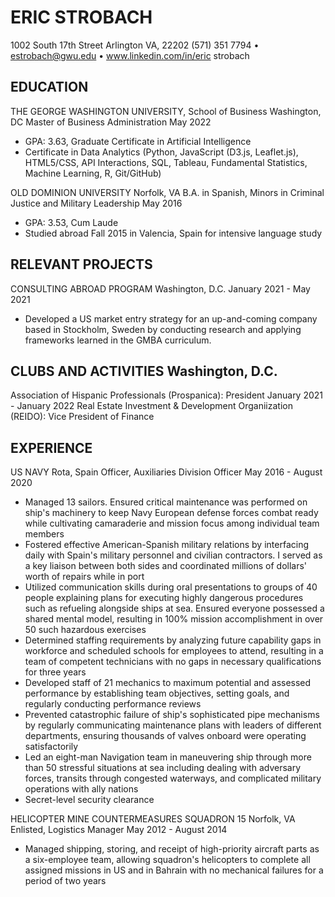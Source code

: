 # ERIC STROBACH
1002 South 17th Street Arlington VA, 22202 
 (571) 351 7794 • estrobach@gwu.edu • www.linkedin.com/in/eric strobach

## EDUCATION
THE GEORGE WASHINGTON UNIVERSITY, School of Business	Washington, DC
Master of Business Administration	May 2022
* GPA: 3.63, Graduate Certificate in Artificial Intelligence
* Certificate in Data Analytics (Python, JavaScript (D3.js, Leaflet.js), HTML5/CSS, API Interactions, SQL, Tableau, Fundamental Statistics, Machine Learning, R, Git/GitHub)
 
OLD DOMINION UNIVERSITY	Norfolk, VA
B.A. in Spanish, Minors in Criminal Justice and Military Leadership	May 2016
* GPA: 3.53, Cum Laude
* Studied abroad Fall 2015 in Valencia, Spain for intensive language study
 
## RELEVANT PROJECTS
CONSULTING ABROAD PROGRAM	Washington, D.C.
	January 2021 - May 2021
* Developed a US market entry strategy for an up-and-coming company based in Stockholm, Sweden by conducting research and applying frameworks learned in the GMBA curriculum.

## CLUBS AND ACTIVITIES	Washington, D.C.
Association of Hispanic Professionals (Prospanica): President	January 2021 - January 2022
Real Estate Investment & Development Organiization (REIDO): Vice President of Finance	
  
## EXPERIENCE
US NAVY	Rota, Spain
Officer, Auxiliaries Division Officer	May 2016 - August 2020
* Managed 13 sailors. Ensured critical maintenance was performed on ship's machinery to keep Navy European defense forces combat ready while cultivating camaraderie and mission focus among individual team members
* Fostered effective American-Spanish military relations by interfacing daily with Spain's military personnel and civilian contractors. I served as a key liaison between both sides and coordinated millions of dollars' worth of repairs while in port
* Utilized communication skills during oral presentations to groups of 40 people explaining plans for executing highly dangerous procedures such as refueling alongside ships at sea. Ensured everyone possessed a shared mental model, resulting in 100% mission accomplishment in over 50 such hazardous exercises
* Determined staffing requirements by analyzing future capability gaps in workforce and scheduled schools for employees to attend, resulting in a team of competent technicians with no gaps in necessary qualifications for three years
* Developed staff of 21 mechanics to maximum potential and assessed performance by establishing team objectives, setting goals, and regularly conducting performance reviews
* Prevented catastrophic failure of ship's sophisticated pipe mechanisms by regularly communicating maintenance plans with leaders of different departments, ensuring thousands of valves onboard were operating satisfactorily
* Led an eight-man Navigation team in maneuvering ship through more than 50 stressful situations at sea including dealing with adversary forces, transits through congested waterways, and complicated military operations with ally nations
* Secret-level security clearance
 
HELICOPTER MINE COUNTERMEASURES SQUADRON 15	Norfolk, VA
Enlisted, Logistics Manager	May 2012 - August 2014
* Managed shipping, storing, and receipt of high-priority aircraft parts as a six-employee team, allowing squadron's helicopters to complete all assigned missions in US and in Bahrain with no mechanical failures for a period of two years
